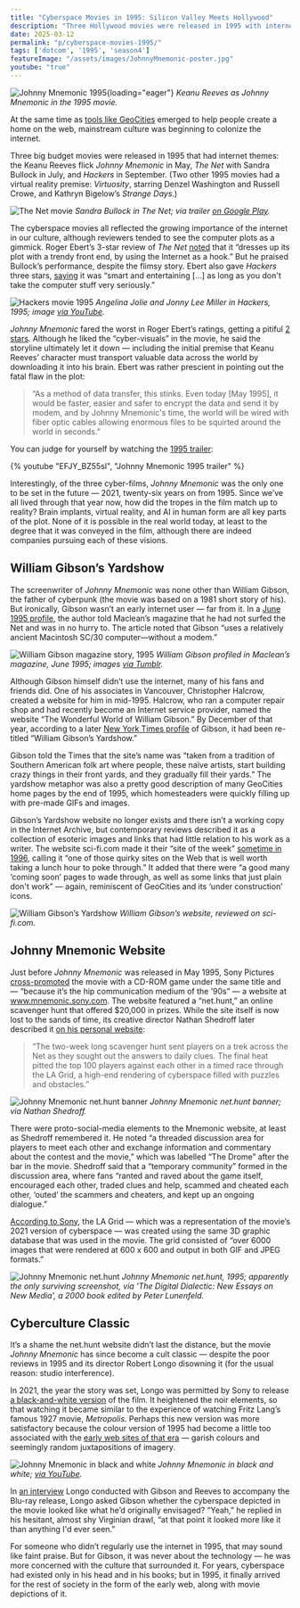 ```yaml
---
title: "Cyberspace Movies in 1995: Silicon Valley Meets Hollywood"
description: "Three Hollywood movies were released in 1995 with internet themes: the Keanu Reeves cyberpunk film Johnny Mnemonic (with an accompanying website), The Net with Sandra Bullock, and Hackers."
date: 2025-03-12
permalink: "p/cyberspace-movies-1995/"
tags: ['dotcom', '1995', 'season4']
featureImage: "/assets/images/JohnnyMnemonic-poster.jpg"
youtube: "true"
---
```


![Johnny Mnemonic 1995](/assets/images/JohnnyMnemonic-poster.jpg){loading="eager"}
*Keanu Reeves as Johnny Mnemonic in the 1995 movie.*

At the same time as [tools like GeoCities](/p/geocities-1995/) emerged to help people create a home on the web, mainstream culture was beginning to colonize the internet.

Three big budget movies were released in 1995 that had internet themes: the Keanu Reeves flick *Johnny Mnemonic* in May, *The Net* with Sandra Bullock in July, and *Hackers* in September. (Two other 1995 movies had a virtual reality premise: *Virtuosity*, starring Denzel Washington and Russell Crowe, and Kathryn Bigelow’s *Strange Days*.)

![The Net movie](/assets/images/thenet-1995-movie.jpg)
*Sandra Bullock in The Net; via trailer [on Google Play](https://play.google.com/store/movies/details/The_Net?id=m31H4Y0RD84&hl=en_GB).*

The cyberspace movies all reflected the growing importance of the internet in our culture, although reviewers tended to see the computer plots as a gimmick. Roger Ebert’s 3-star review of *The Net* [noted](https://www.rogerebert.com/reviews/the-net-1995) that it “dresses up its plot with a trendy front end, by using the Internet as a hook.” But he praised Bullock’s performance, despite the flimsy story. Ebert also gave *Hackers* three stars, [saying](https://www.rogerebert.com/reviews/hackers-1995) it was “smart and entertaining […] as long as you don't take the computer stuff very seriously.” 

![Hackers movie 1995](/assets/images/hackers-movie-1995.jpg)
*Angelina Jolie and Jonny Lee Miller in Hackers, 1995; image [via YouTube](https://www.youtube.com/watch?v=y60JwuVVlTk).*

*Johnny Mnemonic* fared the worst in Roger Ebert’s ratings, getting a pitiful [2 stars](https://www.rogerebert.com/reviews/johnny-mnemonic-1995). Although he liked the “cyber-visuals” in the movie, he said the storyline ultimately let it down — including the initial premise that Keanu Reeves’ character must transport valuable data across the world by downloading it into his brain. Ebert was rather prescient in pointing out the fatal flaw in the plot:

> “As a method of data transfer, this stinks. Even today [May 1995], it would be faster, easier and safer to encrypt the data and send it by modem, and by Johnny Mnemonic's time, the world will be wired with fiber optic cables allowing enormous files to be squirted around the world in seconds.”

You can judge for yourself by watching the [1995 trailer](https://www.youtube.com/watch?v=EFJY_BZ55sI):

{% youtube "EFJY_BZ55sI", "Johnny Mnemonic 1995 trailer" %}

Interestingly, of the three cyber-films, *Johnny Mnemonic* was the only one to be set in the future — 2021, twenty-six years on from 1995. Since we’ve all lived through that year now, how did the tropes in the film match up to reality? Brain implants, virtual reality, and AI in human form are all key parts of the plot. None of it is possible in the real world today, at least to the degree that it was conveyed in the film, although there are indeed companies pursuing each of these visions.

## William Gibson’s Yardshow

The screenwriter of *Johnny Mnemonic* was none other than William Gibson, the father of cyberpunk (the movie was based on a 1981 short story of his). But ironically, Gibson wasn’t an early internet user — far from it. In a [June 1995 profile](https://web.archive.org/web/20201231113705/https://archive.macleans.ca/article/1995/6/5/mind-games-with-willam-gibson), the author told Maclean’s magazine that he had not surfed the Net and was in no hurry to. The article noted that Gibson “uses a relatively ancient Macintosh SC/30 computer—without a modem.”

![William Gibson magazine story, 1995](/assets/images/william-gibson-magazine-1995.jpg)
*William Gibson profiled in Maclean’s magazine, June 1995; images [via Tumblr](https://posthumanwanderings.tumblr.com/post/678982320354639872/william-gibson-macleans-june-5-1995).*

Although Gibson himself didn’t use the internet, many of his fans and friends did. One of his associates in Vancouver, Christopher Halcrow, created a website for him in mid-1995. Halcrow, who ran a computer repair shop and had recently become an Internet service provider, named the website “The Wonderful World of William Gibson.” By December of that year, according to a later [New York Times profile](https://archive.nytimes.com/www.nytimes.com/library/cyber/week/031297gibson.html) of Gibson, it had been re-titled “William Gibson’s Yardshow.” 

Gibson told the Times that the site’s name was “taken from a tradition of Southern American folk art where people, these naïve artists, start building crazy things in their front yards, and they gradually fill their yards.” The yardshow metaphor was also a pretty good description of many GeoCities home pages by the end of 1995, which homesteaders were quickly filling up with pre-made GIFs and images.

Gibson’s Yardshow website no longer exists and there isn’t a working copy in the Internet Archive, but contemporary reviews described it as a collection of esoteric images and links that had little relation to his work as a writer. The website sci-fi.com made it their “site of the week” [sometime in 1996](https://web.archive.org/web/19961124193744/http://www.scifi.com/sfw/issue32/web.html), calling it “one of those quirky sites on the Web that is well worth taking a lunch hour to poke through.” It added that there were “a good many ‘coming soon’ pages to wade through, as well as some links that just plain don't work” — again, reminiscent of GeoCities and its ‘under construction’ icons.

![William Gibson’s Yardshow](/assets/images/gibson-siteoftheweekb.jpg)
*William Gibson’s website, reviewed on sci-fi.com.*

## Johnny Mnemonic Website

Just before *Johnny Mnemonic* was released in May 1995, Sony Pictures [cross-promoted](https://luxpress.dk/wp-content/uploads/2014/12/T.-Lausten-Visual-Systems.pdf) the movie with a CD-ROM game under the same title and — “because it’s the hip communication medium of the ’90s” — a website at www.mnemonic.sony.com. The website featured a “net.hunt,” an online scavenger hunt that offered $20,000 in prizes. While the site itself is now lost to the sands of time, its creative director Nathan Shedroff later described it [on his personal website](https://nathan.com/johnny-mnemonic-nethunt-creative-direction/):

> “The two-week long scavenger hunt sent players on a trek across the Net as they sought out the answers to daily clues. The final heat pitted the top 100 players against each other in a timed race through the LA Grid, a high-end rendering of cyberspace filled with puzzles and obstacles.”

![Johnny Mnemonic net.hunt banner](/assets/images/JohnnyBanner-800.png)
*Johnny Mnemonic net.hunt banner; via Nathan Shedroff.*

There were proto-social-media elements to the Mnemonic website, at least as Shedroff remembered it. He noted “a threaded discussion area for players to meet each other and exchange information and commentary about the contest and the movie,” which was labelled “The Drome” after the bar in the movie. Shedroff said that a “temporary community” formed in the discussion area, where fans “ranted and raved about the game itself, encouraged each other, traded clues and help, scammed and cheated each other, ‘outed’ the scammers and cheaters, and kept up an ongoing dialogue.”

[According to Sony](https://gndn.wordpress.com/2015/06/23/johnny-mnemonic-the-net-hunt-rediscovered/), the LA Grid — which was a representation of the movie’s 2021 version of cyberspace — was created using the same 3D graphic database that was used in the movie. The grid consisted of “over 6000 images that were rendered at 600 x 600 and output in both GIF and JPEG formats.”

![Johnny Mnemonic net.hunt](/assets/images/jm-nethunt-1995.jpg)
*Johnny Mnemonic net.hunt, 1995; apparently the only surviving screenshot, via 'The Digital Dialectic: New Essays on New Media', a 2000 book edited by Peter Lunenfeld.*

## Cyberculture Classic

It’s a shame the net.hunt website didn’t last the distance, but the movie *Johnny Mnemonic* has since become a cult classic — despite the poor reviews in 1995 and its director Robert Longo disowning it (for the usual reason: studio interference). 

In 2021, the year the story was set, Longo was permitted by Sony to release [a black-and-white version](https://www.screenslate.com/articles/johnny-mnemonic-black-and-white-robert-longo-interview) of the film. It heightened the noir elements, so that watching it became similar to the experience of watching Fritz Lang’s famous 1927 movie, *Metropolis*. Perhaps this new version was more satisfactory because the colour version of 1995 had become a little too associated with the [early web sites of that era](/p/1996-javascript-annoyances-and-meeting-the-dom/) — garish colours and seemingly random juxtapositions of imagery.

![Johnny Mnemonic in black and white](/assets/images/johnnym-blackandwhite.jpg)
*Johnny Mnemonic in black and white; [via YouTube](https://www.youtube.com/watch?v=T0ZGZ8x-uAU).*

In [an interview](https://www.youtube.com/watch?v=Y7-SzWZNiBg) Longo conducted with Gibson and Reeves to accompany the Blu-ray release, Longo asked Gibson whether the cyberspace depicted in the movie looked like what he’d originally envisaged? “Yeah,” he replied in his hesitant, almost shy Virginian drawl, “at that point it looked more like it than anything I'd ever seen.”

For someone who didn’t regularly use the internet in 1995, that may sound like faint praise. But for Gibson, it was never about the technology — he was more concerned with the culture that surrounded it. For years, cyberspace had existed only in his head and in his books; but in 1995, it finally arrived for the rest of society in the form of the early web, along with movie depictions of it.


